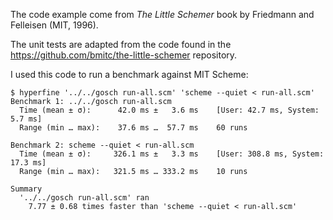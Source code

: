 
The code example come from *The Little Schemer* book by Friedmann and Felleisen (MIT, 1996).

The unit tests are adapted from the code found in the https://github.com/bmitc/the-little-schemer repository.

I used this code to run a benchmark against MIT Scheme:

```shell
$ hyperfine '../../gosch run-all.scm' 'scheme --quiet < run-all.scm'
Benchmark 1: ../../gosch run-all.scm
  Time (mean ± σ):      42.0 ms ±   3.6 ms    [User: 42.7 ms, System: 5.7 ms]
  Range (min … max):    37.6 ms …  57.7 ms    60 runs
 
Benchmark 2: scheme --quiet < run-all.scm
  Time (mean ± σ):     326.1 ms ±   3.3 ms    [User: 308.8 ms, System: 17.3 ms]
  Range (min … max):   321.5 ms … 333.2 ms    10 runs
 
Summary
  '../../gosch run-all.scm' ran
    7.77 ± 0.68 times faster than 'scheme --quiet < run-all.scm'
```
